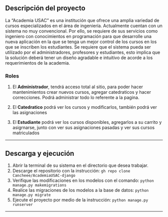 ## Descripción del proyecto

La “Academia USAC” es una institución que ofrece una amplia variedad de cursos
especializados en el área de ingeniería. Actualmente cuentan con un sistema no
muy convencional. Por ello, se requiere de sus servicios como ingeniero con
conocimientos en programación para que desarrolle una nueva aplicación en la que
se tenga un mejor control de los cursos en los que se inscriben los estudiantes.
Se requiere que el sistema pueda ser utilizado por el administradores,
profesores y estudiantes, esto implica que la solución deberá tener un diseño
agradable e intuitivo de acorde a los requerimientos de la academia.



### Roles

1. El **Administrador**, tendrá acceso total al sitio, para poder hacer
mantenimientos crear nuevos cursos, agregar catedraticos y hacer correcciones.
Podrá administrar todo lo referente a la pagina.

3. El **Catedratico** podrá ver los cursos y modificarlos, también podrá ver
las asignaciones

4. El **Estudiante** podrá ver los cursos disponibles, agregarlos a su carrito y
asigrnarse, junto con ver sus asignaciones pasadas y ver sus cursos matriculados

---

## Descarga y ejecución

1. Abrir la terminal de su sistema en el directorio que desea trabajar.
2. Descarge el repositorio con la instrucción: 
``` gh repo clone Cancheee/AcademiaUSAC-django ```
3. Verifique las modificaciones en los modelos con el comando:
```python manage.py makemigrations ```
4. Realice las migraciones de los modelos a la base de datos:
```python manage.py migrate ```
5. Ejecute el proyecto por medio de la instrucción: 
```python manage.py runserver ```

---


